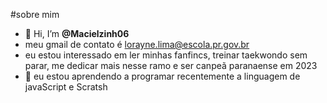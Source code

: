  #sobre mim 
- 👋 Hi, I’m **@Macielzinh06**
- meu gmail de contato é lorayne.lima@escola.pr.gov.br
- eu estou interessado em ler minhas fanfincs, treinar taekwondo sem parar, me dedicar mais nesse ramo e ser canpeã paranaense em 2023
- 🌱 eu estou aprendendo a programar recentemente a linguagem de javaScript e Scratsh


<!---
Macielzinh06/Macielzinh06 is a ✨ special ✨ repository because its `README.md` (this file) appears on your GitHub profile.
You can click the Preview link to take a look at your changes.
--->
